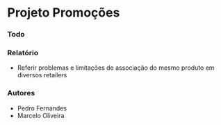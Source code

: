 # Projeto Promoções #

### Todo ###


### Relatório ###

* Referir problemas e limitações de associação do mesmo produto em diversos retailers

### Autores ###
* Pedro Fernandes
* Marcelo Oliveira